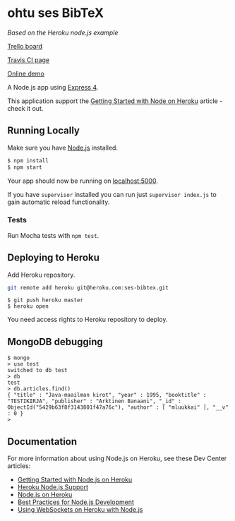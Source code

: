 # ohtu ses BibTeX
*Based on the Heroku node.js example*

[Trello board](https://trello.com/b/byTYqc1K/bibtex)

[Travis CI page](https://travis-ci.org/seece/ohtu-ses)

[Online demo](http://ses-bibtex.herokuapp.com/)

A Node.js app using [Express 4](http://expressjs.com/).

This application support the [Getting Started with Node on Heroku](https://devcenter.heroku.com/articles/getting-started-with-nodejs) article - check it out.

## Running Locally

Make sure you have [Node.js](http://nodejs.org/) installed.

```sh
$ npm install
$ npm start
```

Your app should now be running on [localhost:5000](http://localhost:5000/).

If you have `supervisor` installed you can run just `supervisor index.js` to gain automatic reload functionality.

### Tests

Run Mocha tests with `npm test`.

## Deploying to Heroku

Add Heroku repository.
```sh
git remote add heroku git@heroku.com:ses-bibtex.git
```

```
$ git push heroku master
$ heroku open
```

You need access rights to Heroku repository to deploy.

## MongoDB debugging

	$ mongo
	> use test
	switched to db test
	> db
	test
	> db.articles.find()
	{ "title" : "Java-maailman kirot", "year" : 1995, "booktitle" : "TESTIKIRJA", "publisher" : "Arktinen Banaani", "_id" : ObjectId("5429b63f8f3143801f47a76c"), "author" : [ "mluukkai" ], "__v" : 0 }
	>
	

## Documentation

For more information about using Node.js on Heroku, see these Dev Center articles:

- [Getting Started with Node.js on Heroku](https://devcenter.heroku.com/articles/getting-started-with-nodejs)
- [Heroku Node.js Support](https://devcenter.heroku.com/articles/nodejs-support)
- [Node.js on Heroku](https://devcenter.heroku.com/categories/nodejs)
- [Best Practices for Node.js Development](https://devcenter.heroku.com/articles/node-best-practices)
- [Using WebSockets on Heroku with Node.js](https://devcenter.heroku.com/articles/node-websockets)

